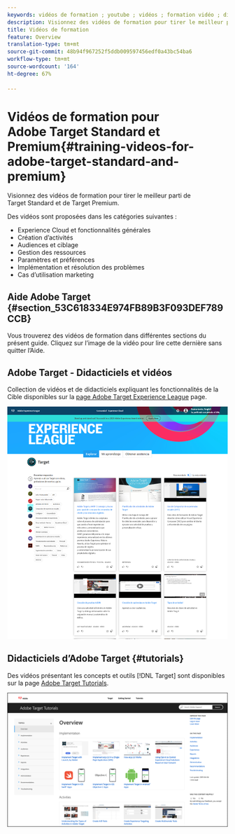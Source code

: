```yaml
---
keywords: vidéos de formation ; youtube ; vidéos ; formation vidéo ; didacticiel ; didacticiels ; vidéo
description: Visionnez des vidéos de formation pour tirer le meilleur parti de Target Standard et de Target Premium.
title: Vidéos de formation
feature: Overview
translation-type: tm+mt
source-git-commit: 48b94f967252f5ddb009597456edf0a43bc54ba6
workflow-type: tm+mt
source-wordcount: '164'
ht-degree: 67%

---
```



# Vidéos de formation pour Adobe Target Standard et Premium{#training-videos-for-adobe-target-standard-and-premium}

Visionnez des vidéos de formation pour tirer le meilleur parti de Target Standard et de Target Premium.

Des vidéos sont proposées dans les catégories suivantes :

* Experience Cloud et fonctionnalités générales
* Création d’activités
* Audiences et ciblage
* Gestion des ressources
* Paramètres et préférences
* Implémentation et résolution des problèmes
* Cas d’utilisation marketing

## Aide Adobe Target {#section_53C618334E974FB89B3F093DEF789CCB}

Vous trouverez des vidéos de formation dans différentes sections du présent guide. Cliquez sur l’image de la vidéo pour lire cette dernière sans quitter l’Aide.

## Adobe Target - Didacticiels et vidéos

Collection de vidéos et de didacticiels expliquant les fonctionnalités de la Cible disponibles sur la [page Adobe Target Experience League](https://guided.adobe.com/#recommended/solutions/target) page.

![Vidéos d’Experience League](/help/c-intro/assets/experience-league.png)

## Didacticiels d’Adobe Target  {#tutorials}

Des vidéos présentant les concepts et outils [!DNL Target] sont disponibles sur la page [Adobe Target Tutorials](https://experienceleague.adobe.com/docs/target-learn/tutorials/overview.html).

![Didacticiels d’Adobe Target](/help/c-intro/assets/adobe-target-tutorials-new.png)